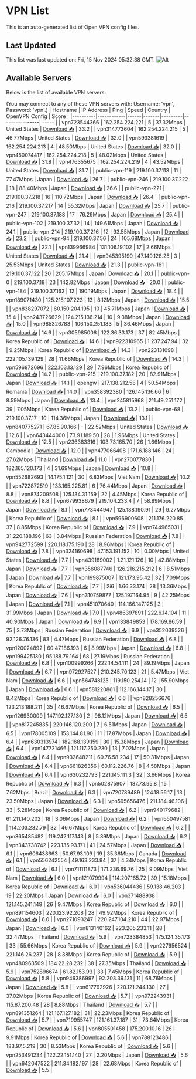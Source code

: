 # VPN List

This is an auto-generated list of Open VPN config files.

## Last Updated

This list was last updated on: Fri, 15 Nov 2024 05:32:38 GMT.
![Alt](https://repobeats.axiom.co/api/embed/186b98318ef1479477931607c1ad7d823f12451f.svg "Repobeats analytics image")

## Available Servers

Below is the list of available VPN servers:

(You may connect to any of these VPN servers with: Username: 'vpn', Password: 'vpn'.)
| Hostname | IP Address | Ping | Speed | Country | OpenVPN Config | Score |
|----------|------------|------|-------|---------|----------------| ----- |
| vpn723544366 | 162.254.224.221 | 5 | 37.32Mbps | United States | [Download 📥](./configs/server_0_US.ovpn) | 33.2 |
| vpn314773604 | 162.254.224.215 | 5 | 46.77Mbps | United States | [Download 📥](./configs/server_1_US.ovpn) | 32.0 |
| vpn593381619 | 162.254.224.213 | 4 | 48.50Mbps | United States | [Download 📥](./configs/server_2_US.ovpn) | 32.0 |
| vpn450074417 | 162.254.224.218 | 5 | 48.02Mbps | United States | [Download 📥](./configs/server_3_US.ovpn) | 31.8 |
| vpn476355675 | 162.254.224.219 | 4 | 43.52Mbps | United States | [Download 📥](./configs/server_4_US.ovpn) | 31.7 |
| public-vpn-119 | 219.100.37.113 | 11 | 77.47Mbps | Japan | [Download 📥](./configs/server_5_JP.ovpn) | 26.7 |
| public-vpn-246 | 219.100.37.222 | 18 | 88.40Mbps | Japan | [Download 📥](./configs/server_6_JP.ovpn) | 26.6 |
| public-vpn-221 | 219.100.37.218 | 16 | 110.72Mbps | Japan | [Download 📥](./configs/server_7_JP.ovpn) | 26.4 |
| public-vpn-216 | 219.100.37.217 | 14 | 55.32Mbps | Japan | [Download 📥](./configs/server_8_JP.ovpn) | 25.7 |
| public-vpn-247 | 219.100.37.188 | 17 | 76.29Mbps | Japan | [Download 📥](./configs/server_9_JP.ovpn) | 25.4 |
| public-vpn-102 | 219.100.37.32 | 14 | 149.61Mbps | Japan | [Download 📥](./configs/server_10_JP.ovpn) | 24.1 |
| public-vpn-214 | 219.100.37.216 | 12 | 93.55Mbps | Japan | [Download 📥](./configs/server_11_JP.ovpn) | 23.2 |
| public-vpn-94 | 219.100.37.56 | 24 | 105.68Mbps | Japan | [Download 📥](./configs/server_12_JP.ovpn) | 22.1 |
| vpn139966984 | 131.106.19.102 | 17 | 2.66Mbps | United States | [Download 📥](./configs/server_13_US.ovpn) | 21.4 |
| vpn945395190 | 47.149.128.25 | 3 | 25.53Mbps | United States | [Download 📥](./configs/server_14_US.ovpn) | 21.3 |
| public-vpn-161 | 219.100.37.122 | 20 | 205.17Mbps | Japan | [Download 📥](./configs/server_15_JP.ovpn) | 20.1 |
| public-vpn-0 | 219.100.37.18 | 23 | 142.82Mbps | Japan | [Download 📥](./configs/server_16_JP.ovpn) | 20.0 |
| public-vpn-184 | 219.100.37.162 | 12 | 190.19Mbps | Japan | [Download 📥](./configs/server_17_JP.ovpn) | 18.4 |
| vpn189071430 | 125.215.107.223 | 13 | 8.12Mbps | Japan | [Download 📥](./configs/server_18_JP.ovpn) | 15.5 |
| vpn838297072 | 60.150.204.195 | 10 | 45.71Mbps | Japan | [Download 📥](./configs/server_19_JP.ovpn) | 15.4 |
| vpn243726629 | 124.215.136.214 | 10 | 9.38Mbps | Japan | [Download 📥](./configs/server_20_JP.ovpn) | 15.0 |
| vpn985326783 | 106.150.251.183 | 5 | 36.46Mbps | Japan | [Download 📥](./configs/server_21_JP.ovpn) | 14.6 |
| vpn305985006 | 122.36.33.173 | 37 | 82.45Mbps | Korea Republic of | [Download 📥](./configs/server_22_KR.ovpn) | 14.6 |
| vpn922310965 | 1.237.247.94 | 32 | 9.25Mbps | Korea Republic of | [Download 📥](./configs/server_23_KR.ovpn) | 14.3 |
| vpn223131098 | 222.105.139.129 | 28 | 11.66Mbps | Korea Republic of | [Download 📥](./configs/server_24_KR.ovpn) | 14.3 |
| vpn596872696 | 222.103.13.129 | 29 | 7.96Mbps | Korea Republic of | [Download 📥](./configs/server_25_KR.ovpn) | 14.2 |
| public-vpn-215 | 219.100.37.182 | 20 | 82.91Mbps | Japan | [Download 📥](./configs/server_26_JP.ovpn) | 14.1 |
| opengw | 217.138.212.58 | 4 | 50.54Mbps | Romania | [Download 📥](./configs/server_27_RO.ovpn) | 14.0 |
| vpn358392380 | 126.145.136.66 | 6 | 8.59Mbps | Japan | [Download 📥](./configs/server_28_JP.ovpn) | 13.4 |
| vpn245815968 | 211.49.251.172 | 39 | 7.05Mbps | Korea Republic of | [Download 📥](./configs/server_29_KR.ovpn) | 13.2 |
| public-vpn-68 | 219.100.37.17 | 10 | 114.36Mbps | Japan | [Download 📥](./configs/server_30_JP.ovpn) | 13.1 |
| vpn840775271 | 67.85.90.166 | - | 22.52Mbps | United States | [Download 📥](./configs/server_31_US.ovpn) | 12.6 |
| vpn643444000 | 73.91.189.50 | 28 | 1.96Mbps | United States | [Download 📥](./configs/server_32_US.ovpn) | 12.5 |
| vpn236383316 | 103.73.165.70 | 26 | 1.66Mbps | Cambodia | [Download 📥](./configs/server_33_KH.ovpn) | 12.0 |
| vpn477066408 | 171.6.188.146 | 24 | 27.62Mbps | Thailand | [Download 📥](./configs/server_34_TH.ovpn) | 11.0 |
| vpn270077830 | 182.165.120.173 | 4 | 31.69Mbps | Japan | [Download 📥](./configs/server_35_JP.ovpn) | 10.8 |
| vpn552682693 | 14.175.1.121 | 30 | 6.83Mbps | Viet Nam | [Download 📥](./configs/server_36_VN.ovpn) | 10.2 |
| vpn722872519 | 133.165.225.81 | 6 | 76.44Mbps | Japan | [Download 📥](./configs/server_37_JP.ovpn) | 8.8 |
| vpn874209508 | 125.134.31.159 | 22 | 4.45Mbps | Korea Republic of | [Download 📥](./configs/server_38_KR.ovpn) | 8.8 |
| vpn679938679 | 219.104.233.4 | 7 | 58.89Mbps | Japan | [Download 📥](./configs/server_39_JP.ovpn) | 8.1 |
| vpn773444947 | 125.138.190.91 | 29 | 9.27Mbps | Korea Republic of | [Download 📥](./configs/server_40_KR.ovpn) | 8.1 |
| vpn596900608 | 211.176.220.85 | 37 | 8.85Mbps | Korea Republic of | [Download 📥](./configs/server_41_KR.ovpn) | 7.9 |
| vpn744965031 | 31.220.188.196 | 63 | 3.84Mbps | Russian Federation | [Download 📥](./configs/server_42_RU.ovpn) | 7.8 |
| vpn942772599 | 220.118.175.190 | 28 | 8.96Mbps | Korea Republic of | [Download 📥](./configs/server_43_KR.ovpn) | 7.8 |
| vpn324160698 | 47.153.191.152 | 10 | 0.00Mbps | United States | [Download 📥](./configs/server_44_US.ovpn) | 7.7 |
| vpn439189002 | 1.21.121.126 | 10 | 42.88Mbps | Japan | [Download 📥](./configs/server_45_JP.ovpn) | 7.7 |
| vpn356087746 | 126.216.215.212 | 6 | 8.51Mbps | Japan | [Download 📥](./configs/server_46_JP.ovpn) | 7.7 |
| vpn199875007 | 121.173.95.42 | 32 | 7.09Mbps | Korea Republic of | [Download 📥](./configs/server_47_KR.ovpn) | 7.7 |
| 2i6 | 1.66.33.174 | 28 | 13.36Mbps | Japan | [Download 📥](./configs/server_48_JP.ovpn) | 7.6 |
| vpn310759877 | 125.197.164.95 | 9 | 42.25Mbps | Japan | [Download 📥](./configs/server_49_JP.ovpn) | 7.1 |
| vpn451070640 | 114.166.147.125 | 3 | 31.99Mbps | Japan | [Download 📥](./configs/server_50_JP.ovpn) | 7.0 |
| vpn486397891 | 222.6.14.104 | 11 | 40.90Mbps | Japan | [Download 📥](./configs/server_51_JP.ovpn) | 6.9 |
| vpn133849853 | 178.169.86.59 | 75 | 3.73Mbps | Russian Federation | [Download 📥](./configs/server_52_RU.ovpn) | 6.9 |
| vpn352039526 | 92.126.76.136 | 83 | 4.47Mbps | Russian Federation | [Download 📥](./configs/server_53_RU.ovpn) | 6.8 |
| vpn120024892 | 60.47.186.193 | 6 | 8.99Mbps | Japan | [Download 📥](./configs/server_54_JP.ovpn) | 6.8 |
| vpn199425130 | 95.188.79.164 | 68 | 27.19Mbps | Russian Federation | [Download 📥](./configs/server_55_RU.ovpn) | 6.8 |
| vpn100999266 | 222.14.54.111 | 24 | 89.19Mbps | Japan | [Download 📥](./configs/server_56_JP.ovpn) | 6.7 |
| vpn972927527 | 210.245.70.123 | 21 | 5.47Mbps | Viet Nam | [Download 📥](./configs/server_57_VN.ovpn) | 6.6 |
| vpn564748125 | 119.150.254.14 | 12 | 55.90Mbps | Japan | [Download 📥](./configs/server_58_JP.ovpn) | 6.6 |
| vpn581220861 | 112.166.144.17 | 30 | 8.42Mbps | Korea Republic of | [Download 📥](./configs/server_59_KR.ovpn) | 6.6 |
| vpn828256676 | 123.213.188.211 | 35 | 46.67Mbps | Korea Republic of | [Download 📥](./configs/server_60_KR.ovpn) | 6.5 |
| vpn126930009 | 147.192.127.130 | 2 | 98.12Mbps | Japan | [Download 📥](./configs/server_61_JP.ovpn) | 6.5 |
| vpn817245835 | 220.146.120.200 | 7 | 6.51Mbps | Japan | [Download 📥](./configs/server_62_JP.ovpn) | 6.5 |
| vpn178005109 | 153.144.81.90 | 11 | 17.87Mbps | Japan | [Download 📥](./configs/server_63_JP.ovpn) | 6.4 |
| vpn630313974 | 182.168.139.159 | 30 | 15.38Mbps | Japan | [Download 📥](./configs/server_64_JP.ovpn) | 6.4 |
| vpn147721466 | 121.117.250.230 | 13 | 7.02Mbps | Japan | [Download 📥](./configs/server_65_JP.ovpn) | 6.4 |
| vpn932648211 | 60.76.58.234 | 17 | 50.31Mbps | Japan | [Download 📥](./configs/server_66_JP.ovpn) | 6.4 |
| vpn661826356 | 60.112.226.76 | 8 | 4.58Mbps | Japan | [Download 📥](./configs/server_67_JP.ovpn) | 6.4 |
| vpn630232793 | 221.145.111.3 | 32 | 3.66Mbps | Korea Republic of | [Download 📥](./configs/server_68_KR.ovpn) | 6.3 |
| vpn502875907 | 187.73.95.8 | 15 | 7.62Mbps | Brazil | [Download 📥](./configs/server_69_BR.ovpn) | 6.3 |
| vpn720789489 | 124.18.56.17 | 13 | 23.50Mbps | Japan | [Download 📥](./configs/server_70_JP.ovpn) | 6.3 |
| vpn595656476 | 211.184.46.106 | 33 | 5.28Mbps | Korea Republic of | [Download 📥](./configs/server_71_KR.ovpn) | 6.2 |
| vpn940179682 | 61.211.140.202 | 18 | 3.06Mbps | Japan | [Download 📥](./configs/server_72_JP.ovpn) | 6.2 |
| vpn650497581 | 114.203.232.79 | 32 | 46.67Mbps | Korea Republic of | [Download 📥](./configs/server_73_KR.ovpn) | 6.2 |
| vpn865485482 | 119.242.117.143 | 8 | 5.39Mbps | Japan | [Download 📥](./configs/server_74_JP.ovpn) | 6.2 |
| vpn343738742 | 223.135.93.171 | 41 | 24.57Mbps | Japan | [Download 📥](./configs/server_75_JP.ovpn) | 6.1 |
| vpn606438663 | 50.67.93.109 | 19 | 35.36Mbps | Canada | [Download 📥](./configs/server_76_CA.ovpn) | 6.1 |
| vpn556242554 | 49.163.233.84 | 37 | 4.34Mbps | Korea Republic of | [Download 📥](./configs/server_77_KR.ovpn) | 6.1 |
| vpn711111873 | 171.236.69.76 | 25 | 9.09Mbps | Viet Nam | [Download 📥](./configs/server_78_VN.ovpn) | 6.0 |
| vpn121079994 | 114.207.165.72 | 39 | 15.18Mbps | Korea Republic of | [Download 📥](./configs/server_79_KR.ovpn) | 6.0 |
| vpn536044436 | 59.138.46.203 | 19 | 22.20Mbps | Japan | [Download 📥](./configs/server_80_JP.ovpn) | 6.0 |
| vpn371488938 | 121.145.241.149 | 26 | 9.47Mbps | Korea Republic of | [Download 📥](./configs/server_81_KR.ovpn) | 6.0 |
| vpn891154603 | 220.123.92.208 | 28 | 49.92Mbps | Korea Republic of | [Download 📥](./configs/server_82_KR.ovpn) | 6.0 |
| vpn271093247 | 220.247.104.210 | 44 | 22.97Mbps | Japan | [Download 📥](./configs/server_83_JP.ovpn) | 6.0 |
| vpn813140162 | 223.205.233.11 | 28 | 32.47Mbps | Thailand | [Download 📥](./configs/server_84_TH.ovpn) | 5.9 |
| vpn723384853 | 175.124.35.173 | 33 | 55.66Mbps | Korea Republic of | [Download 📥](./configs/server_85_KR.ovpn) | 5.9 |
| vpn227656524 | 221.146.26.237 | 28 | 8.38Mbps | Korea Republic of | [Download 📥](./configs/server_86_KR.ovpn) | 5.9 |
| vpn480963509 | 184.22.28.232 | 38 | 27.35Mbps | Thailand | [Download 📥](./configs/server_87_TH.ovpn) | 5.9 |
| vpn752896674 | 61.82.153.93 | 33 | 7.45Mbps | Korea Republic of | [Download 📥](./configs/server_88_KR.ovpn) | 5.8 |
| vpn946386997 | 92.203.39.131 | 11 | 68.76Mbps | Japan | [Download 📥](./configs/server_89_JP.ovpn) | 5.8 |
| vpn617762926 | 220.121.244.130 | 27 | 37.02Mbps | Korea Republic of | [Download 📥](./configs/server_90_KR.ovpn) | 5.7 |
| vpn972243931 | 115.87.200.48 | 28 | 8.88Mbps | Thailand | [Download 📥](./configs/server_91_TH.ovpn) | 5.7 |
| vpn891351264 | 121.167.127.182 | 31 | 22.23Mbps | Korea Republic of | [Download 📥](./configs/server_92_KR.ovpn) | 5.7 |
| vpn719955747 | 121.161.37.187 | 31 | 73.64Mbps | Korea Republic of | [Download 📥](./configs/server_93_KR.ovpn) | 5.6 |
| vpn805501458 | 175.200.10.16 | 26 | 9.91Mbps | Korea Republic of | [Download 📥](./configs/server_94_KR.ovpn) | 5.6 |
| vpn788123486 | 183.97.5.219 | 30 | 8.53Mbps | Korea Republic of | [Download 📥](./configs/server_95_KR.ovpn) | 5.6 |
| vpn253491234 | 122.22.151.140 | 27 | 2.20Mbps | Japan | [Download 📥](./configs/server_96_JP.ovpn) | 5.6 |
| vpn642047522 | 211.34.182.197 | 28 | 22.68Mbps | Korea Republic of | [Download 📥](./configs/server_97_KR.ovpn) | 5.5 |
